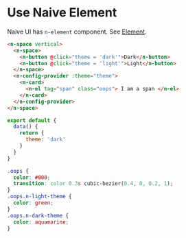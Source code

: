 # Use Naive Element

Naive UI has `n-element` component. See [Element](n-element).

```html
<n-space vertical>
  <n-space>
    <n-button @click="theme = 'dark'">Dark</n-button>
    <n-button @click="theme = 'light'">Light</n-button>
  </n-space>
  <n-config-provider :theme="theme">
    <n-card>
      <n-el tag="span" class="oops"> I am a span </n-el>
    </n-card>
  </n-config-provider>
</n-space>
```

```js
export default {
  data() {
    return {
      theme: 'dark'
    }
  }
}
```

```css
.oops {
  color: #000;
  transition: color 0.3s cubic-bezier(0.4, 0, 0.2, 1);
}
.oops.n-light-theme {
  color: green;
}
.oops.n-dark-theme {
  color: aquamarine;
}
```
